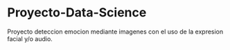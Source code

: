 # Proyecto-Data-Science
Proyecto deteccion emocion mediante imagenes con el uso de la expresion facial y/o audio.
